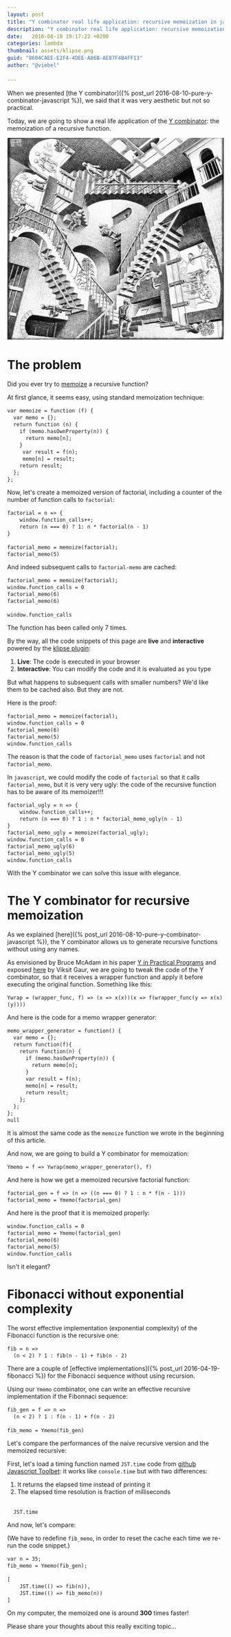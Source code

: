 ```yaml
---
layout: post
title: "Y combinator real life application: recursive memoization in javascript"
description: "Y combinator real life application: recursive memoization in javascript"
date:   2016-08-10 19:17:22 +0200
categories: lambda
thumbnail: assets/klipse.png
guid: "8604CAEE-E2F4-4DEE-A86B-AE87F4B4FF13"
author: "@viebel"

---
```


When we presented  [the Y combinator]({% post_url 2016-08-10-pure-y-combinator-javascript  %}), we said that it was very aesthetic but not so practical.


Today, we are going to show a real life application of the [Y combinator](https://en.wikipedia.org/wiki/Fixed-point_combinator): the memoization of a recursive function.


![Recursive](/assets/escher-stairs.jpg)

# The problem

Did you ever try to [memoize](https://en.wikipedia.org/wiki/Memoization) a recursive function?

At first glance, it seems easy, using standard memoization technique: 

~~~klipse-eval-js
var memoize = function (f) {
  var memo = {};
  return function (n) {
    if (memo.hasOwnProperty(n)) {
      return memo[n];
    }
     var result = f(n);
     memo[n] = result;
    return result;
  };
};
~~~

Now, let's create a memoized version of factorial, including a counter of the number of function calls to `factorial`:

~~~klipse-eval-js
factorial = n => {
    window.function_calls++;
    return (n === 0) ? 1: n * factorial(n - 1)
}

factorial_memo = memoize(factorial);
factorial_memo(5)
~~~

And indeed subsequent calls to `factorial-memo` are cached:

~~~klipse-eval-js
factorial_memo = memoize(factorial);
window.function_calls = 0
factorial_memo(6)
factorial_memo(6)

window.function_calls
~~~


The function has been called only 7 times.

By the way, all the code snippets of this page are **live** and **interactive** powered by the [klipse plugin](https://github.com/viebel/klipse):

1. **Live**: The code is executed in your browser
2. **Interactive**: You can modify the code and it is evaluated as you type


But what happens to subsequent calls with smaller numbers?
We'd like them to be cached also. But they are not.

Here is the proof:


~~~klipse-eval-js
factorial_memo = memoize(factorial);
window.function_calls = 0
factorial_memo(6)
factorial_memo(5)
window.function_calls
~~~

The reason is that the code of `factorial_memo` uses `factorial` and not `factorial_memo`.

In `javascript`, we could modify the code of `factorial` so that it calls `factorial_memo`, but it is very very ugly: the code of the recursive function has to be aware of its memoizer!!!

~~~klipse-eval-js
factorial_ugly = n => {
    window.function_calls++;
    return (n === 0) ? 1 : n * factorial_memo_ugly(n - 1)
}
factorial_memo_ugly = memoize(factorial_ugly);
window.function_calls = 0
factorial_memo_ugly(6)
factorial_memo_ugly(5)
window.function_calls
~~~



With the Y combinator we can solve this issue with elegance.


# The Y combinator for recursive memoization

As we explained [here]({% post_url 2016-08-10-pure-y-combinator-javascript  %}), the Y combinator allows us to generate recursive functions without using any names.


As envisioned by Bruce McAdam in his paper [Y in Practical Programs](/assets/y-in-practical-programs.pdf)  and exposed [here](http://www.viksit.com/tags/clojure/practical-applications-y-combinator-clojure/) by Viksit Gaur, we are going to tweak the code of the Y combinator, so that it receives a wrapper function and apply it before executing the original function. Something like this:

~~~klipse-eval-js
Ywrap = (wrapper_func, f) => (x => x(x))(x => f(wrapper_func(y => x(x)(y))))
~~~


And here is the code for a memo wrapper generator:

~~~klipse-eval-js
memo_wrapper_generator = function() {
  var memo = {};
  return function(f){
    return function(n) {
      if (memo.hasOwnProperty(n)) {
        return memo[n];
      }
      var result = f(n);
      memo[n] = result;
      return result;
    };
  };
};
null
~~~

It is almost the same code as the `memoize` function we wrote in the beginning of this article.

And now, we are going to build a Y combinator for memoization:

~~~klipse-eval-js
Ymemo = f => Ywrap(memo_wrapper_generator(), f)
~~~


And here is how we get a memoized recursive factorial function:

~~~klipse-eval-js
factorial_gen = f => (n => ((n === 0) ? 1 : n * f(n - 1)))
factorial_memo = Ymemo(factorial_gen)
~~~


And here is the proof that it is memoized properly:

~~~klipse-eval-js
window.function_calls = 0
factorial_memo = Ymemo(factorial_gen)
factorial_memo(6)
factorial_memo(5)
window.function_calls
~~~


Isn't it elegant?


# Fibonacci without exponential complexity

The worst effective implementation (exponential complexity) of the Fibonacci function is the recursive one:

~~~klipse-eval-js
fib = n =>
  (n < 2) ? 1 : fib(n - 1) + fib(n - 2)
~~~


There are a couple of [effective implementations]({% post_url 2016-04-19-fibonacci %}) for the Fibonacci sequence without using recursion.


Using our `Ymemo` combinator, one can write an effective recursive implementation if the Fibonnaci sequence:


~~~klipse-eval-js
fib_gen = f => n =>
  (n < 2) ? 1 : f(n - 1) + f(n - 2)

fib_memo = Ymemo(fib_gen)
~~~


Let's compare the performances of the naive recursive version and the memoized recursive:

First, let's load a timing function named `JST.time` code from [github Javascript Toolbet](https://github.com/viebel/javascript-toolbelt): it works like `console.time` but with two differences:

1. It returns the elapsed time instead of printing it
2. The elapsed time resolution is fraction of milliseconds


<pre><code class="language-klipse-eval-js" data-external-libs="https://raw.githubusercontent.com/viebel/javascript-toolbelt/master/lib/core.js">
  JST.time
</code></pre>


And now, let's compare:


(We have to redefine `fib_memo`, in order to reset the cache each time we re-run the code snippet.)

~~~klipse-eval-js
var n = 35;
fib_memo = Ymemo(fib_gen);

[
    JST.time(() => fib(n)),
    JST.time(() => fib_memo(n))
]

~~~

On my computer, the memoized one is around **300** times faster!

Please share your thoughts about this really exciting topic...

